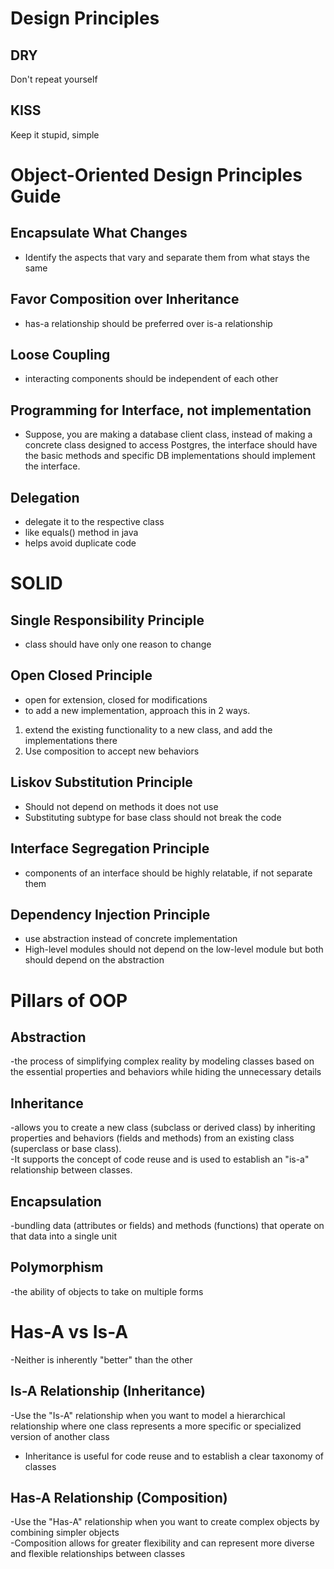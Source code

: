 # Design Principles

## DRY
Don't repeat yourself
## KISS
Keep it stupid, simple

# Object-Oriented Design Principles Guide
## Encapsulate What Changes
- Identify the aspects that vary and separate them from what stays the same
## Favor Composition over Inheritance
- has-a relationship should be preferred over is-a relationship
## Loose Coupling
- interacting components should be independent of each other
## Programming for Interface, not implementation
- Suppose, you are making a database client class, instead of making a concrete class designed to access Postgres, the interface should have the basic methods and specific DB implementations should implement the interface.
## Delegation
- delegate it to the respective class
- like equals() method in java
- helps avoid duplicate code
  
# SOLID
## Single Responsibility Principle<br>
- class should have only one reason to change<br>
## Open Closed Principle<br>
- open for extension, closed for modifications<br>
- to add a new implementation, approach this in 2 ways.
1. extend the existing functionality to a new class, and add the implementations there
2. Use composition to accept new behaviors <br>
## Liskov Substitution Principle<br>
- Should not depend on methods it does not use
- Substituting subtype for base class should not break the code
## Interface Segregation Principle<br>
- components of an interface should be highly relatable, if not separate them<br>
## Dependency Injection Principle<br>
- use abstraction instead of concrete implementation
- High-level modules should not depend on the low-level module but both should depend on the abstraction

# Pillars of OOP<br>
## Abstraction<br>
-the process of simplifying complex reality by modeling classes based on the essential properties and behaviors while hiding the unnecessary details<br>
## Inheritance<br>
-allows you to create a new class (subclass or derived class) by inheriting properties and behaviors (fields and methods) from an existing class (superclass or base class).<br>
-It supports the concept of code reuse and is used to establish an "is-a" relationship between classes.<br>
## Encapsulation<br>
-bundling data (attributes or fields) and methods (functions) that operate on that data into a single unit<br>
## Polymorphism<br>
-the ability of objects to take on multiple forms<br>

# Has-A vs Is-A
-Neither is inherently "better" than the other<br>
## Is-A Relationship (Inheritance)
-Use the "Is-A" relationship when you want to model a hierarchical relationship where one class represents a more specific or specialized version of another class<br>
- Inheritance is useful for code reuse and to establish a clear taxonomy of classes<br>
## Has-A Relationship (Composition)
-Use the "Has-A" relationship when you want to create complex objects by combining simpler objects<br> -Composition allows for greater flexibility and can represent more diverse and flexible relationships between classes<br>
